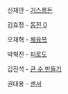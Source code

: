
신재안 - [거스름돈](https://www.acmicpc.net/problem/5585)

김효정 - [동전 0](https://www.acmicpc.net/problem/11047)

오재혁 - [체육복](https://school.programmers.co.kr/learn/courses/30/lessons/42862)

박혁진 - [피로도](https://www.acmicpc.net/problem/22864)

김진석 - [큰 수 만들기](https://school.programmers.co.kr/learn/courses/30/lessons/42883)

권대용 - [센서](https://www.acmicpc.net/problem/2212)
